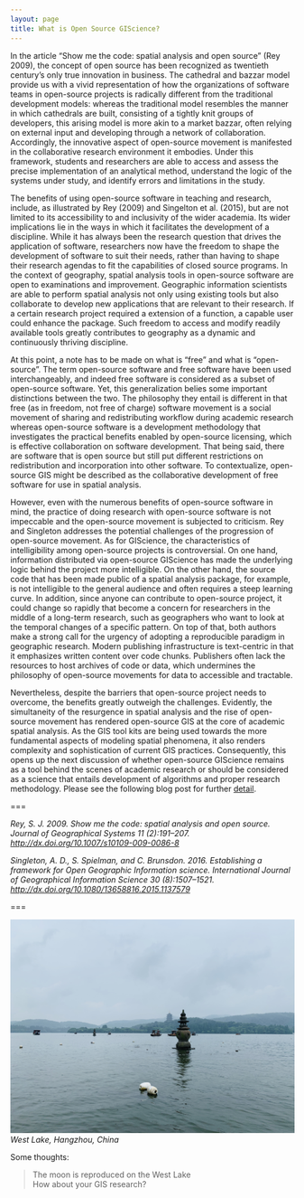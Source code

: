 ```yaml
---
layout: page
title: What is Open Source GIScience?
---
```


In the article “Show me the code: spatial analysis and open source” (Rey 2009), the concept of open source has been recognized as twentieth century’s only true innovation in business. The cathedral and bazzar model provide us with a vivid representation of how the organizations of software teams in open-source projects is radically different from the traditional development models: whereas the traditional model resembles the manner in which cathedrals are built, consisting of a tightly knit groups of developers, this arising model is more akin to a market bazzar, often relying on external input and developing through a network of collaboration. Accordingly, the innovative aspect of open-source movement is manifested in the collaborative research environment it embodies. Under this framework, students and researchers are able to access and assess the precise implementation of an analytical method, understand the logic of the systems under study, and identify errors and limitations in the study.

The benefits of using open-source software in teaching and research, include, as illustrated by Rey (2009) and Singelton et al. (2015), but are not limited to its accessibility to and inclusivity of the wider academia. Its wider implications lie in the ways in which it facilitates the development of a discipline. While it has always been the research question that drives the application of software, researchers now have the freedom to shape the development of software to suit their needs, rather than having to shape their research agendas to fit the capabilities of closed source programs. In the context of geography, spatial analysis tools in open-source software are open to examinations and improvement. Geographic information scientists are able to perform spatial analysis not only using existing tools but also collaborate to develop new applications that are relevant to their research. If a certain research project required a extension of a function, a capable user could enhance the package. Such freedom to access and modify readily available tools greatly contributes to geography as a dynamic and continuously thriving discipline.

At this point, a note has to be made on what is “free” and what is “open-source”. The term open-source software and free software have been used interchangeably, and indeed free software is considered as a subset of open-source software. Yet, this generalization belies some important distinctions between the two. The philosophy they entail is different in that free (as in freedom, not free of charge) software movement is a social movement of sharing and redistributing workflow during academic research whereas open-source software is a development methodology that investigates the practical benefits enabled by open-source licensing, which is effective collaboration on software development. That being said, there are software that is open source but still put different restrictions on redistribution and incorporation into other software. To contextualize, open-source GIS might be described as the collaborative development of free software for use in spatial analysis.

However, even with the numerous benefits of open-source software in mind, the practice of doing research with open-source software is not impeccable and the open-source movement is subjected to criticism. Rey and Singleton addresses the potential challenges of the progression of open-source movement. As for GIScience, the characteristics of intelligibility among open-source projects is controversial. On one hand, information distributed via open-source GIScience has made the underlying logic behind the project more intelligible. On the other hand, the source code that has been made public of a spatial analysis package, for example, is not intelligible to the general audience and often requires a steep learning curve. In addition, since anyone can contribute to open-source project, it could change so rapidly that become a concern for researchers in the middle of a long-term research, such as geographers who want to look at the temporal changes of a specific pattern. On top of that, both authors make a strong call for the urgency of adopting a reproducible paradigm in geographic research. Modern publishing infrastructure is text-centric in that it emphasizes written content over code chunks. Publishers often lack the resources to host archives of code or data, which undermines the philosophy of open-source movements for data to accessible and tractable.

Nevertheless, despite the barriers that open-source project needs to overcome, the benefits greatly outweigh the challenges. Evidently, the simultaneity of the resurgence in spatial analysis and the rise of open-source movement has rendered open-source GIS at the core of academic spatial analysis. As the GIS tool kits are being used towards the more fundamental aspects of modeling spatial phenomena, it also renders complexity and sophistication of current GIS practices. Consequently, this opens up the next discussion of whether open-source GIScience remains as a tool behind the scenes of academic research or should be considered as a science that entails development of algorithms and proper research methodology. Please see the following blog post for further [detail](science_tool).

===

*Rey, S. J. 2009. Show me the code: spatial analysis and open source. Journal of Geographical Systems 11 (2):191–207. http://dx.doi.org/10.1007/s10109-009-0086-8*

*Singleton, A. D., S. Spielman, and C. Brunsdon. 2016. Establishing a framework for Open Geographic Information science. International Journal of Geographical Information Science 30 (8):1507–1521. http://dx.doi.org/10.1080/13658816.2015.1137579*

===


![Lake](assets/IMG_1576.jpg)
*West Lake, Hangzhou, China*

Some thoughts:
> The moon is reproduced on the West Lake  
> How about your GIS research?
